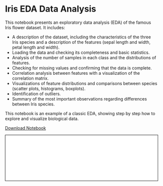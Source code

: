 

# Iris EDA Data Analysis

This notebook presents an exploratory data analysis (EDA) of the famous Iris flower dataset. It includes:

- A description of the dataset, including the characteristics of the three Iris species and a description of the features (sepal length and width, petal length and width).
- Loading the data and checking its completeness and basic statistics.
- Analysis of the number of samples in each class and the distributions of features.
- Checking for missing values and confirming that the data is complete.
- Correlation analysis between features with a visualization of the correlation matrix.
- Visualizations of feature distributions and comparisons between species (scatter plots, histograms, boxplots).
- Identification of outliers.
- Summary of the most important observations regarding differences between Iris species.

This notebook is an example of a classic EDA, showing step by step how to explore and visualize biological data.

<a href="iris.ipynb" class="md-button md-button--primary">Download Notebook</a>

<iframe
    id="content"
    src="iris.html"
    width="100%"
    style="border:1px solid black;overflow:hidden;"
></iframe>
<script>
function resizeIframeToFitContent(iframe) {
    iframe.style.height = (iframe.contentWindow.document.documentElement.scrollHeight + 50) + "px";
    iframe.contentDocument.body.style["overflow"] = 'hidden';
}
window.addEventListener('load', function() {
    var iframe = document.getElementById('content');
    resizeIframeToFitContent(iframe);
});
window.addEventListener('resize', function() {
    var iframe = document.getElementById('content');
    resizeIframeToFitContent(iframe);
});
</script>
